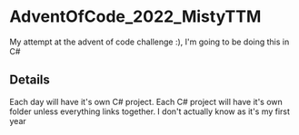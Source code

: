 # AdventOfCode_2022_MistyTTM
My attempt at the advent of code challenge :), I'm going to be doing this in C#

## Details

Each day will have it's own C# project. Each C# project will have it's own folder unless everything links together. I don't actually know as it's my first year